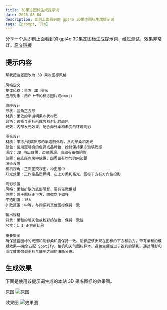 ```yaml
---
title: 3D果冻图标生成提示词
date: 2025-08-04
description: 即刻上面看到的 gpt4o 3D果冻图标生成提示词
tags: [prompt, llm]
---
```


分享一个从即刻上面看到的 gpt4o 3D果冻图标生成提示词，经过测试，效果非常好。[原文链接](https://m.okjike.com/originalPosts/688c99644e91550d16ef71e0)

## 提示内容

```
帮我把这张图改为 3D 果冻图标风格

风格定义
整体风格：果冻 3D 图标
应用对象：用户上传的标志图片或emoji

底座设计
形状：圆角正方形
材质：柔软的半透明果冻状材质
颜色：选择与图标形成强烈对比的颜色
光效：内部发光效果，配合向外柔和渐变的环境阴影

图标设计
材质：果冻/玻璃质感的半透明外观，从内部柔和发光
颜色：使用更明亮的色调或品牌色，始终保持果冻玻璃质感
深度：3D 挤出效果，边缘圆润，底部有细微阴影
位置：在底座内居中放置，四周留有均匀的内边距
渲染设置
相机视角：正面正交视图，构图居中
灯光效果：工作室品质照明，左上方柔和高光，图标下方有方向性投影

阴影设置
风格：柔和扩散的底部阴影，带有轻微模糊
位置：位于图标正下方，略微向下偏移
不透明度：15%
扩散范围：中等，与同系列其他图标保持一致

输出规格
背景：柔和的暖灰色或粉彩奶油色，保持一致性
尺寸：1:1 正方形比例

重要提示
确保整套图标的光照和阴影柔和度保持一致。阴影应该出现在图标的下方和后方，带有柔和的模糊效果——完全匹配 Spotify、相机和天气图标样本。避免生硬或过于锐利的阴影。通过阴影和深度效果强调图标与底座之间的清晰分离。
```

## 生成效果

下面是使用该提示词生成的本站 3D 果冻图标的效果图。

原图
![原图](/images/3d-icon-input.png)

效果图
![效果图](/images/3d-icon-output.png)
